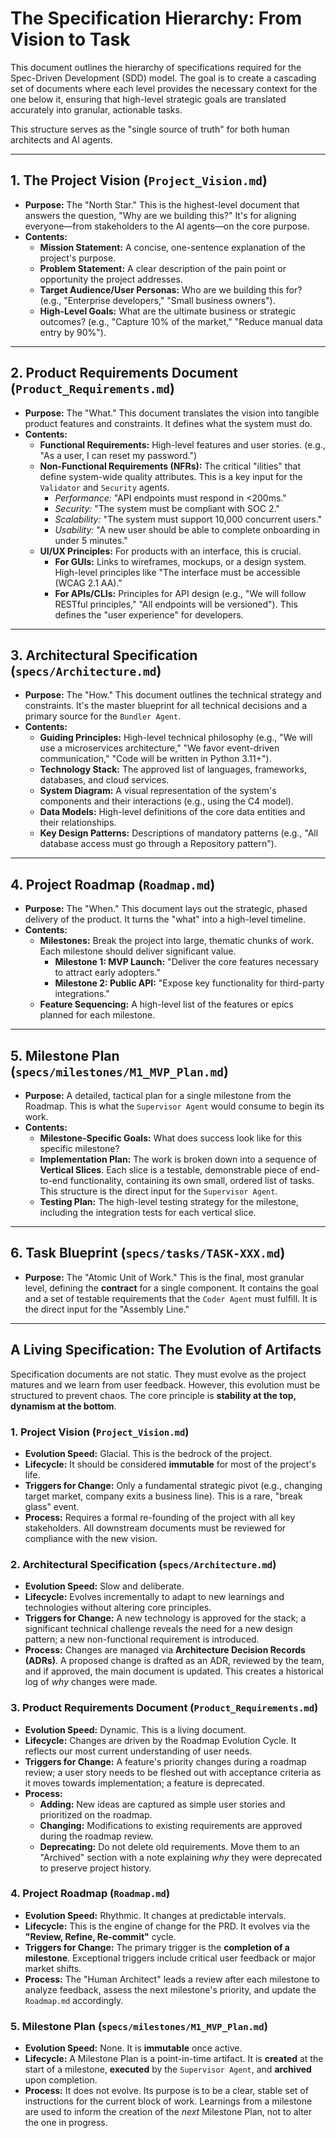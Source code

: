# The Specification Hierarchy: From Vision to Task

This document outlines the hierarchy of specifications required for the Spec-Driven Development (SDD) model. The goal is to create a cascading set of documents where each level provides the necessary context for the one below it, ensuring that high-level strategic goals are translated accurately into granular, actionable tasks.

This structure serves as the "single source of truth" for both human architects and AI agents.

---

## 1. The Project Vision (`Project_Vision.md`)

* **Purpose:** The "North Star." This is the highest-level document that answers the question, "Why are we building this?" It's for aligning everyone—from stakeholders to the AI agents—on the core purpose.
* **Contents:**
  * **Mission Statement:** A concise, one-sentence explanation of the project's purpose.
  * **Problem Statement:** A clear description of the pain point or opportunity the project addresses.
  * **Target Audience/User Personas:** Who are we building this for? (e.g., "Enterprise developers," "Small business owners").
  * **High-Level Goals:** What are the ultimate business or strategic outcomes? (e.g., "Capture 10% of the market," "Reduce manual data entry by 90%").

---

## 2. Product Requirements Document (`Product_Requirements.md`)

* **Purpose:** The "What." This document translates the vision into tangible product features and constraints. It defines what the system must do.
* **Contents:**
  * **Functional Requirements:** High-level features and user stories. (e.g., "As a user, I can reset my password.")
  * **Non-Functional Requirements (NFRs):** The critical "ilities" that define system-wide quality attributes. This is a key input for the `Validator` and `Security` agents.
    * *Performance:* "API endpoints must respond in <200ms."
    * *Security:* "The system must be compliant with SOC 2."
    * *Scalability:* "The system must support 10,000 concurrent users."
    * *Usability:* "A new user should be able to complete onboarding in under 5 minutes."
  * **UI/UX Principles:** For products with an interface, this is crucial.
    * **For GUIs:** Links to wireframes, mockups, or a design system. High-level principles like "The interface must be accessible (WCAG 2.1 AA)."
    * **For APIs/CLIs:** Principles for API design (e.g., "We will follow RESTful principles," "All endpoints will be versioned"). This defines the "user experience" for developers.

---

## 3. Architectural Specification (`specs/Architecture.md`)

* **Purpose:** The "How." This document outlines the technical strategy and constraints. It's the master blueprint for all technical decisions and a primary source for the `Bundler Agent`.
* **Contents:**
  * **Guiding Principles:** High-level technical philosophy (e.g., "We will use a microservices architecture," "We favor event-driven communication," "Code will be written in Python 3.11+").
  * **Technology Stack:** The approved list of languages, frameworks, databases, and cloud services.
  * **System Diagram:** A visual representation of the system's components and their interactions (e.g., using the C4 model).
  * **Data Models:** High-level definitions of the core data entities and their relationships.
  * **Key Design Patterns:** Descriptions of mandatory patterns (e.g., "All database access must go through a Repository pattern").

---

## 4. Project Roadmap (`Roadmap.md`)

* **Purpose:** The "When." This document lays out the strategic, phased delivery of the product. It turns the "what" into a high-level timeline.
* **Contents:**
  * **Milestones:** Break the project into large, thematic chunks of work. Each milestone should deliver significant value.
    * **Milestone 1: MVP Launch:** "Deliver the core features necessary to attract early adopters."
    * **Milestone 2: Public API:** "Expose key functionality for third-party integrations."
  * **Feature Sequencing:** A high-level list of the features or epics planned for each milestone.

---

## 5. Milestone Plan (`specs/milestones/M1_MVP_Plan.md`)

* **Purpose:** A detailed, tactical plan for a single milestone from the Roadmap. This is what the `Supervisor Agent` would consume to begin its work.
* **Contents:**
  * **Milestone-Specific Goals:** What does success look like for this specific milestone?
  * **Implementation Plan:** The work is broken down into a sequence of **Vertical Slices**. Each slice is a testable, demonstrable piece of end-to-end functionality, containing its own small, ordered list of tasks. This structure is the direct input for the `Supervisor Agent`.
  * **Testing Plan:** The high-level testing strategy for the milestone, including the integration tests for each vertical slice.

---

## 6. Task Blueprint (`specs/tasks/TASK-XXX.md`)

* **Purpose:** The "Atomic Unit of Work." This is the final, most granular level, defining the **contract** for a single component. It contains the goal and a set of testable requirements that the `Coder Agent` must fulfill. It is the direct input for the "Assembly Line."

---

## A Living Specification: The Evolution of Artifacts

Specification documents are not static. They must evolve as the project matures and we learn from user feedback. However, this evolution must be structured to prevent chaos. The core principle is **stability at the top, dynamism at the bottom**.

### 1. Project Vision (`Project_Vision.md`)

* **Evolution Speed:** Glacial. This is the bedrock of the project.
* **Lifecycle:** It should be considered **immutable** for most of the project's life.
* **Triggers for Change:** Only a fundamental strategic pivot (e.g., changing target market, company exits a business line). This is a rare, "break glass" event.
* **Process:** Requires a formal re-founding of the project with all key stakeholders. All downstream documents must be reviewed for compliance with the new vision.

### 2. Architectural Specification (`specs/Architecture.md`)

* **Evolution Speed:** Slow and deliberate.
* **Lifecycle:** Evolves incrementally to adapt to new learnings and technologies without altering core principles.
* **Triggers for Change:** A new technology is approved for the stack; a significant technical challenge reveals the need for a new design pattern; a new non-functional requirement is introduced.
* **Process:** Changes are managed via **Architecture Decision Records (ADRs)**. A proposed change is drafted as an ADR, reviewed by the team, and if approved, the main document is updated. This creates a historical log of *why* changes were made.

### 3. Product Requirements Document (`Product_Requirements.md`)

* **Evolution Speed:** Dynamic. This is a living document.
* **Lifecycle:** Changes are driven by the Roadmap Evolution Cycle. It reflects our most current understanding of user needs.
* **Triggers for Change:** A feature's priority changes during a roadmap review; a user story needs to be fleshed out with acceptance criteria as it moves towards implementation; a feature is deprecated.
* **Process:**
  * **Adding:** New ideas are captured as simple user stories and prioritized on the roadmap.
  * **Changing:** Modifications to existing requirements are approved during the roadmap review.
  * **Deprecating:** Do not delete old requirements. Move them to an "Archived" section with a note explaining *why* they were deprecated to preserve project history.

### 4. Project Roadmap (`Roadmap.md`)

* **Evolution Speed:** Rhythmic. It changes at predictable intervals.
* **Lifecycle:** This is the engine of change for the PRD. It evolves via the **"Review, Refine, Re-commit"** cycle.
* **Triggers for Change:** The primary trigger is the **completion of a milestone**. Exceptional triggers include critical user feedback or major market shifts.
* **Process:** The "Human Architect" leads a review after each milestone to analyze feedback, assess the next milestone's priority, and update the `Roadmap.md` accordingly.

### 5. Milestone Plan (`specs/milestones/M1_MVP_Plan.md`)

* **Evolution Speed:** None. It is **immutable** once active.
* **Lifecycle:** A Milestone Plan is a point-in-time artifact. It is **created** at the start of a milestone, **executed** by the `Supervisor Agent`, and **archived** upon completion.
* **Process:** It does not evolve. Its purpose is to be a clear, stable set of instructions for the current block of work. Learnings from a milestone are used to inform the creation of the *next* Milestone Plan, not to alter the one in progress.
